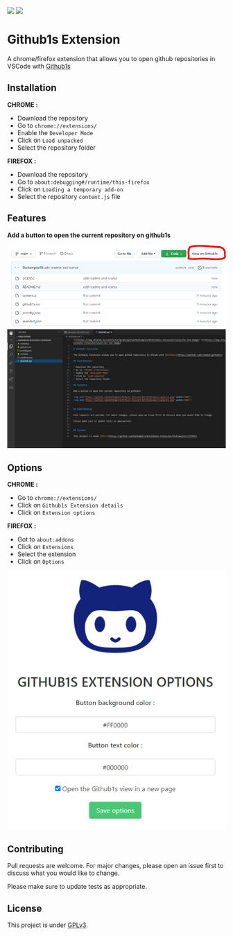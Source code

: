 ![](https://img.shields.io/codefactor/grade/github/Darkempire78/Github1s-Extension?style=for-the-badge) ![](https://img.shields.io/github/repo-size/Darkempire78/Github1s-Extension?style=for-the-badge)

# Github1s Extension

A chrome/firefox extension that allows you to open github repositories in VSCode with [Github1s](https://github.com/conwnet/github1s)

## Installation

**CHROME :**
* Download the repository
* Go to `chrome://extensions/`
* Enable the `Developer Mode`
* Click on `Load unpacked`
* Select the repository folder

**FIREFOX :**
* Download the repository
* Go to `about:debugging#/runtime/this-firefox`
* Click on `Loading a temporary add-on`
* Select the repository `content.js` file

## Features

**Add a button to open the current repository on github1s**

<img src="https://github.com/Darkempire78/Github1s-Extension/blob/main/Capture1.PNG" width="800"/>
<img src="https://github.com/Darkempire78/Github1s-Extension/blob/main/Capture2.PNG" width="800"/>

## Options

**CHROME :**
* Go to `chrome://extensions/`
* Click on `Github1s Extension details`
* Click on `Extension options`

**FIREFOX :**
* Got to `about:addons`
* Click on `Extensions`
* Select the extension
* Click on `Options`

<img src="https://github.com/Darkempire78/Github1s-Extension/blob/main/Capture3.PNG"/>

## Contributing

Pull requests are welcome. For major changes, please open an issue first to discuss what you would like to change.

Please make sure to update tests as appropriate.


## License

This project is under [GPLv3](https://github.com/Darkempire78/Github1s-Extension/blob/master/LICENSE).
